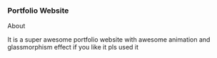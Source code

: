 ### Portfolio Website
<p>About</p>
<p>It is a super awesome portfolio website with awesome animation and glassmorphism effect if you like it pls used it</p>
